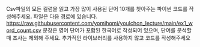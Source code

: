 Csv파일의 모든 컬럼을 읽고 가장 많이 사용된 단어 10개를 찾아주는 파이썬 코드를 작성해주세요.
파일은 다음 경로에 있습니다. https://raw.githubusercontent.com/yomihomi/youlchon_lecture/main/ex1_word_count.csv
문장은 영어 단어가 포함된 한국어로 작성되어 있으며, 단어를 분석할 때 조사는 제외해 주세요.
추가적인 라이브러리를 사용하지 않고 코드를 작성해주세요
